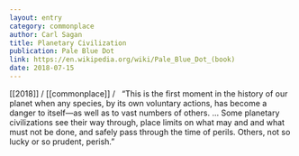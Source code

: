 ```yaml
---
layout: entry
category: commonplace
author: Carl Sagan
title: Planetary Civilization
publication: Pale Blue Dot
link: https://en.wikipedia.org/wiki/Pale_Blue_Dot_(book)
date: 2018-07-15
---
```


[[2018]] / [[commonplace]] / 
 
“This is the first moment in the history of our planet when any species, by its own voluntary actions, has become a danger to itself—as well as to vast numbers of others. … Some planetary civilizations see their way through, place limits on what may and and what must not be done, and safely pass through the time of perils. Others, not so lucky or so prudent, perish.”
